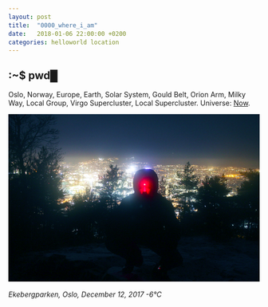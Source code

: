 ```yaml
---
layout: post
title:  "0000_where_i_am"
date:   2018-01-06 22:00:00 +0200
categories: helloworld location 
---
```


## :~$ pwd&#9608;
Oslo, Norway, Europe, Earth, Solar System, Gould Belt, Orion Arm, Milky Way, Local Group, Virgo Supercluster, Local Supercluster. Universe: [Now](https://time.is).

![images/red_light.png](/images/ekeberg_red_light.png "ekebergparken")

_Ekebergparken, Oslo, December 12, 2017 -6&#176;C_